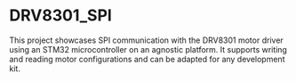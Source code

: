 # DRV8301_SPI
This project showcases SPI communication with the DRV8301 motor driver using an STM32 microcontroller on an agnostic platform. It supports writing and reading motor configurations and can be adapted for any development kit.

